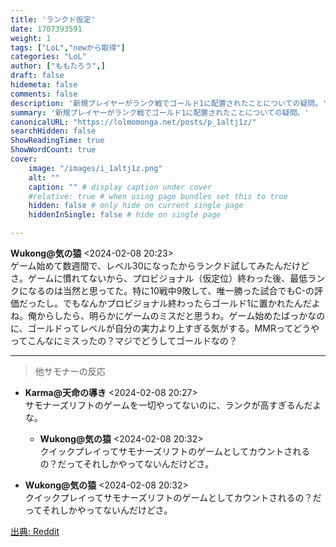 ```yaml
---
title: 'ランクド仮定'
date: 1707393591
weight: 1
tags: ["LoL","newから取得"]
categories: "LoL"
author: ["ももたろう",]
draft: false
hidemeta: false
comments: false
description: '新規プレイヤーがランク戦でゴールド1に配置されたことについての疑問。'
summary: '新規プレイヤーがランク戦でゴールド1に配置されたことについての疑問。'
canonicalURL: "https://lolmomonga.net/posts/p_1altj1z/"
searchHidden: false
ShowReadingTime: true
ShowWordCount: true
cover:
    image: "/images/i_1altj1z.png"
    alt: ""
    caption: "" # display caption under cover
    #relative: true # when using page bundles set this to true
    hidden: false # only hide on current single page
    hiddenInSingle: false # hide on single page

---
```

**Wukong@気の猿** <2024-02-08 20:23>  
ゲーム始めて数週間で、レベル30になったからランクド試してみたんだけどさ。ゲームに慣れてないから、プロビジョナル（仮定位）終わった後、最低ランクになるのは当然と思ってた。特に10戦中9敗して、唯一勝った試合でもC-の評価だったし。でもなんかプロビジョナル終わったらゴールド1に置かれたんだよね。俺からしたら、明らかにゲームのミスだと思うわ。ゲーム始めたばっかなのに、ゴールドってレベルが自分の実力より上すぎる気がする。MMRってどうやってこんなにミスったの？マジでどうしてゴールドなの？  

---

> 他サモナーの反応  

- **Karma@天命の導き** <2024-02-08 20:27>   
サモナーズリフトのゲームを一切やってないのに、ランクが高すぎるんだよな。  

  - **Wukong@気の猿** <2024-02-08 20:32>   
  クイックプレイってサモナーズリフトのゲームとしてカウントされるの？だってそれしかやってないんだけどさ。  

- **Wukong@気の猿** <2024-02-08 20:32>   
クイックプレイってサモナーズリフトのゲームとしてカウントされるの？だってそれしかやってないんだけどさ。  




[出典: Reddit](https://www.reddit.com//r/leagueoflegends/comments/1altj1z/ranked_provisionals/)
